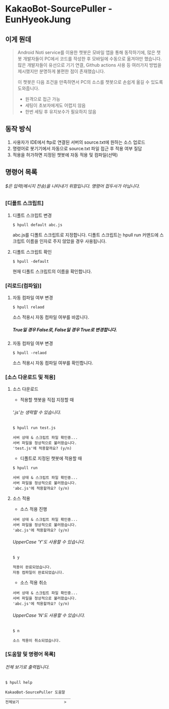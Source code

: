 KakaoBot-SourcePuller - EunHyeokJung
======================


## 이게 뭔데

> Android Noti service를 이용한 챗봇은 모바일 앱을 통해 동작하기에, 많은 챗봇 개발자들이 PC에서 코드를 작성한 후 모바일에 수동으로 옮겨야만 했습니다. 많은 개발자들이 유선으로 기기 연결, Github actions 사용 등 여러가지 방법을 제시했지만 분명하게 불편한 점이 존재했습니다.
>
> 이 챗봇은 다음 조건을 만족하면서 PC의 소스를 챗봇으로 손쉽게 옮길 수 있도록 도와줍니다.  
>- 원격으로 접근 가능
>- 세팅이 초보자에게도 어렵지 않음
>- 한번 세팅 후 유지보수가 필요하지 않음

## 동작 방식

1. 사용자가 IDE에서 ftp로 연결된 서버의 source.txt에 원하는 소스 업로드
2. 명령어로 봇기기에서 자동으로 source.txt 파일 접근 후 적용 여부 질답
3. 적용을 허가하면 지정된 챗봇에 자동 적용 및 컴파일(선택)

## 명령어 목록

###### $은 입력(메시지 전송)을 나타내기 위함입니다. 명령어 접두사가 아닙니다.


### [디폴트 스크립트]

1. 디폴트 스크립트 변경

    ```
    $ hpull default abc.js
    ```
    abc.js를 디폴트 스크립트로 지정합니다.
    디폴트 스크립트는 hpull run 커맨드에 스크립트 이름을 인자로 주지 않았을 경우 사용됩니다.

2. 디폴트 스크립트 확인

    ```
    $ hpull -default
    ```
    현재 디폴트 스크립트의 이름을 확인합니다.


### [리로드(컴파일)]

1. 자동 컴파일 여부 변경

    ```
    $ hpull relaod
    ```
    소스 적용시 자동 컴파일 여부를 바꿉니다.
    ##### True일 경우 False로, False일 경우 True로 변경합니다.
    
2. 자동 컴파일 여부 변경

    ```
    $ hpull -relaod
    ```
    소스 적용시 자동 컴파일 여부를 확인합니다.


### [소스 다운로드 및 적용]

1. 소스 다운로드

    - 적용할 챗봇을 직접 지정할 때
    
    ###### '.js'는 생략할 수 있습니다.
    ```
    $ hpull run test.js
    ```
    
    ```
    서버 상태 & 스크립트 파일 확인중...
    서버 파일을 정상적으로 불러왔습니다.
    'test.js'에 적용할까요? (y/n)
    ```
   
    - 디폴트로 지정된 챗봇에 적용할 때
    
    ```
    $ hpull run
    ```
  
    ```
    서버 상태 & 스크립트 파일 확인중...
    서버 파일을 정상적으로 불러왔습니다.
    'abc.js'에 적용할까요? (y/n)
    ```
   
2. 소스 적용

    - 소스 적용 진행
    
    ```
    서버 상태 & 스크립트 파일 확인중...
    서버 파일을 정상적으로 불러왔습니다.
    'abc.js'에 적용할까요? (y/n)
    ```
    ###### UpperCase 'Y'도 사용할 수 있습니다.
    ```
    $ y
    ```
    ```
    적용이 완료되었습니다.
    자동 컴파일이 완료되었습니다.
    ```
  
    - 소스 적용 취소
    
    ```
    서버 상태 & 스크립트 파일 확인중...
    서버 파일을 정상적으로 불러왔습니다.
    'abc.js'에 적용할까요? (y/n)
    ```
    ###### UpperCase 'N'도 사용할 수 있습니다.
    ```
    $ n
    ```
    ```
    소스 적용이 취소되었습니다.
    ```


### [도움말 및 명령어 목록]

###### 전체 보기로 출력됩니다.

```
$ hpull help
```
```
KakaoBot-SourcePuller 도움말
_____________________________
전체보기                    >
```
    

